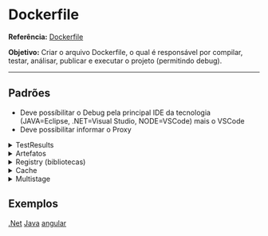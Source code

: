 # Dockerfile
**Referência:** [Dockerfile](https://docs.docker.com/engine/reference/builder/)

**Objetivo:** Criar o arquivo Dockerfile, o qual é responsável por compilar, testar, análisar, publicar e executar o projeto (permitindo debug).
 

---
## Padrões

* Deve possíbilitar o Debug pela principal IDE da tecnologia (JAVA=Eclipse, .NET=Visual Studio, NODE=VSCode) mais o VSCode
* Deve possibilitar informar o Proxy

<details>
  <summary>TestResults</summary>

Deve expor os resultados dos testes no caminho definido.

  - Resultado do teste (unitário/integração)
    - vstest: `/TestResults/result/vsTest/`
    - junit:  `/TestResults/result/junit/`
    - nunit:  `/TestResults/result/nunit/`
    - xunit:  `/TestResults/result/xunit/`
    - sonarqube ([generic test](https://docs.sonarqube.org/latest/analysis/generic-test/)): `/TestResults/result/sonarqube/`
  - Cobertura de código
    - cobertura: `/TestResults/codecoverage/coverage.cobertura.xml`
    - opencover:  `/TestResults/codecoverage/coverage.opencover.xml`
    - lcov: `/TestResults/codecoverage/lcov.info`
    - html: `/TestResults/codecoverage/Report/`    
</details>


<details>
  <summary>Artefatos</summary>

Deve expor os arquivos do resultado da compilação no caminho definido pela variável.
  - packages:
    - npm:   `/var/release/packages/npm/`
    - nuget: `/var/release/packages/nuget/`
    - maven: `/var/release/packages/maven/`
  - source: `/var/release/source/`
  - www: `/var/release/www/`

</details>


<details>
  <summary>Registry (bibliotecas)</summary>

   Variaveis de ambiente
        
  - NPM
    - NPM_REGISTRY
    - NPM_USER
    - NPM_PASS
    - NPM_EMAIL
  - NUGET
    - NUGET_REGISTRY
    - NUGET_USER
    - NUGET_PASS
  - MAVEN
    - MAVEN_REGISTRY
    - MAVEN_USER
    - MAVEN_PASS

</details>

<details>
  <summary>Cache</summary>

  Utilizar das boas práticas para uso de cache
- [dockerfile_best-practices](https://docs.docker.com/develop/develop-images/dockerfile_best-practices/)
- [best-practices-for-working-with-dockerfile](https://medium.com/@nagarwal/best-practices-for-working-with-dockerfiles-fb2d22b78186)
</details>

<details>
  <summary>Multistage</summary>

  1. [Referência](https://docs.docker.com/develop/develop-images/multistage-build/)
  1. Todas as linguagens possuem as seguintes etapas em um Dockerfile. Estas são:

  - **base:** 
    - Estágio de instalação das ferramentas necessárias para compilação do projeto
  - **ci:**
    - Restaurar
    - Compilar
    - Continuous Integration
      - Rodar testes unitários/integração, 
      - Análise de código pelo sonarqube
      - Possibilitar entrypoint para criação de um ambiente para os testes.
  - **build:** 
    - Estágio de Compilação
  - **publish:** 
    - Estágio para geração dos arquivos finais (runtime/pacotes)
  - **release:** 
    - Estágio de deploy dos arquivos.
      - Pacotes nuget/npm/maven no registry
      - Kubernetes
  - **final:** 
    - Estágio de Execução
</details>



## Exemplos

[.Net](./netcore.md)
[Java](./java.md)
[angular](./angular.md)